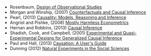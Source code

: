  - Rosenbaum, [Design of Observational Studies](http://amzn.to/17fjt6r)
 - Morgan and Winship, (2007) [Counterfactuals and Causal Inference](http://amzn.to/17fjvLE)
 - Pearl, (2013) [Causality: Models, Reasoning and Inference](http://amzn.to/17fjDLc)
 - Angrist and Pishke, (2008) [Mostly Harmless Econometrics](http://amzn.to/17fjFCN)
 - Hernan and Robbins, (2013) [Causal Inference](http://hvrd.me/17fjHKV)
 - Shadish, Cook, and Campbell, (2001) [Experimental and Quasi-Experimental Designs for Generalized Causal Inference](http://amzn.to/17fjt6r)
 - Paul and Hall, (2013) [Causation: A User's Guide](http://amzn.to/1fwNmiM)
 - Dunning (2012) [Natural Experiments in the Social Sciences](http://amzn.to/1bsL4wW)
